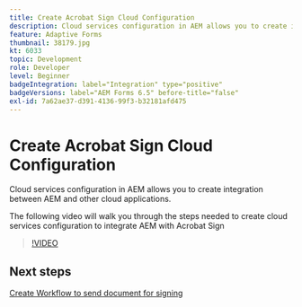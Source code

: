 ```yaml
---
title: Create Acrobat Sign Cloud Configuration
description: Cloud services configuration in AEM allows you to create integration between AEM and other cloud applications. The following video will walk you through the steps needed to create cloud services configuration to integrate AEM with Acrobat Sign.
feature: Adaptive Forms
thumbnail: 38179.jpg
kt: 6033
topic: Development
role: Developer
level: Beginner
badgeIntegration: label="Integration" type="positive"
badgeVersions: label="AEM Forms 6.5" before-title="false"
exl-id: 7a62ae37-d391-4136-99f3-b32181afd475
---
```

# Create Acrobat Sign Cloud Configuration

Cloud services configuration in AEM allows you to create integration between AEM and other cloud applications.

The following video will walk you through the steps needed to create cloud services configuration to integrate AEM with Acrobat Sign

>[!VIDEO](https://video.tv.adobe.com/v/38179?quality=12&learn=on)

## Next steps

[Create Workflow to send document for signing](./create-workflow-to-send-document-for-signing.md)
